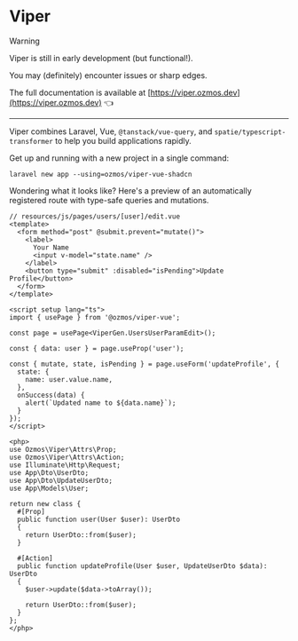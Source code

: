 # Viper

> [!WARNING]
> Viper is still in early development (but functional!).
> 
> You may (definitely) encounter issues or sharp edges.

The full documentation is available at [https://viper.ozmos.dev](https://viper.ozmos.dev) 👈

---

Viper combines Laravel, Vue, `@tanstack/vue-query`, and `spatie/typescript-transformer` to help you build applications rapidly.

Get up and running with a new project in a single command:

```
laravel new app --using=ozmos/viper-vue-shadcn
```

Wondering what it looks like? Here's a preview of an automatically registered route with type-safe queries and mutations.

```vue
// resources/js/pages/users/[user]/edit.vue
<template>
  <form method="post" @submit.prevent="mutate()">
    <label>
      Your Name
      <input v-model="state.name" />
    </label>
    <button type="submit" :disabled="isPending">Update Profile</button>
  </form>
</template>

<script setup lang="ts">
import { usePage } from '@ozmos/viper-vue';

const page = usePage<ViperGen.UsersUserParamEdit>();

const { data: user } = page.useProp('user');

const { mutate, state, isPending } = page.useForm('updateProfile', {
  state: {
    name: user.value.name,
  },
  onSuccess(data) {
    alert(`Updated name to ${data.name}`);
  }
});
</script>

<php>
use Ozmos\Viper\Attrs\Prop;
use Ozmos\Viper\Attrs\Action;
use Illuminate\Http\Request;
use App\Dto\UserDto;
use App\Dto\UpdateUserDto;
use App\Models\User;

return new class {
  #[Prop]
  public function user(User $user): UserDto
  {
    return UserDto::from($user);
  }

  #[Action]
  public function updateProfile(User $user, UpdateUserDto $data): UserDto
  {
    $user->update($data->toArray());

    return UserDto::from($user);
  }
};
</php>
```
